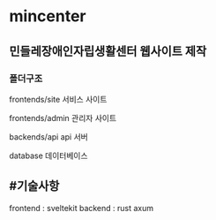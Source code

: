 # mincenter
## 민들레장애인자립생활센터 웹사이트 제작

### 폴더구조
frontends/site
서비스 사이트

frontends/admin
관리자 사이트

backends/api
api 서버

database
데이터베이스

## #기술사항
frontend : sveltekit
backend : rust axum